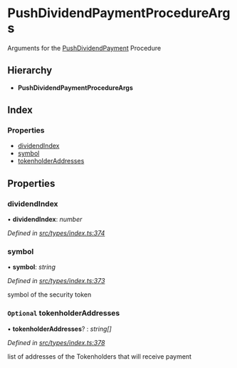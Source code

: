 # PushDividendPaymentProcedureArgs

Arguments for the [PushDividendPayment](../enums/_types_index_.proceduretype.md#pushdividendpayment) Procedure

## Hierarchy

* **PushDividendPaymentProcedureArgs**

## Index

### Properties

* [dividendIndex](_types_index_.pushdividendpaymentprocedureargs.md#dividendindex)
* [symbol](_types_index_.pushdividendpaymentprocedureargs.md#symbol)
* [tokenholderAddresses](_types_index_.pushdividendpaymentprocedureargs.md#optional-tokenholderaddresses)

## Properties

### dividendIndex

• **dividendIndex**: _number_

_Defined in_ [_src/types/index.ts:374_](https://github.com/PolymathNetwork/polymath-sdk/blob/e8bbc1e/src/types/index.ts#L374)

### symbol

• **symbol**: _string_

_Defined in_ [_src/types/index.ts:373_](https://github.com/PolymathNetwork/polymath-sdk/blob/e8bbc1e/src/types/index.ts#L373)

symbol of the security token

### `Optional` tokenholderAddresses

• **tokenholderAddresses**? : _string\[\]_

_Defined in_ [_src/types/index.ts:378_](https://github.com/PolymathNetwork/polymath-sdk/blob/e8bbc1e/src/types/index.ts#L378)

list of addresses of the Tokenholders that will receive payment

